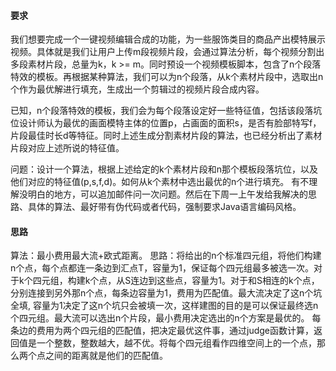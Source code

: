 #### 要求
我们想要完成一个一键视频编辑合成的功能，为一些服饰类目的商品产出模特展示视频。具体就是我们让用户上传m段视频片段，会通过算法分析，每个视频分割出多段素材片段，总量为k，k >=  m。同时预设一个视频模板脚本，包含了n个段落特效的模板。再根据某种算法，我们可以为n个段落，从k个素材片段中，选取出n个作为最优解进行填充，生成出一个剪辑过的视频片段合成内容。

已知，n个段落特效的模板，我们会为每个段落设定好一些特征值，包括该段落坑位设计师认为最优的画面模特主体的位置p，占画面的面积s，是否有脸部特写f，片段最佳时长d等特征。同时上述生成分割素材片段的算法，也已经分析出了素材片段对应上述所说的特征值。

问题：设计一个算法，根据上述给定的k个素材片段和n那个模板段落坑位，以及他们对应的特征值(p,s,f,d)。如何从k个素材中选出最优的n个进行填充。
有不理解没明白的地方，可以追加邮件问一次问题。然后在下周一上午发给我解决的思路、具体的算法、最好带有伪代码或者代码，强制要求Java语言编码风格。

#### 思路
算法：最小费用最大流+欧式距离。
思路：将给出的n个标准四元组，将他们构建n个点，每个点都连一条边到汇点T，容量为1，保证每个四元组最多被选一次。对于k个四元组，构建k个点，从S连边到这些点，容量为1。对于和S相连的k个点，分别连接到另外那n个点，每条边容量为1，费用为匹配值。最大流决定了这n个坑全填, 容量为1决定了这n个坑只会被填一次，这样建图的目的是可以保证最终选n个四元组。最大流可以选出n个片段，最小费用决定选出的n个方案是最优的。
每条边的费用为两个四元组的匹配值，把决定最优这件事，通过judge函数计算，返回值是一个整数，整数越大，越不优。将每个四元组看作四维空间上的一个点，那么两个点之间的距离就是他们的匹配值。

